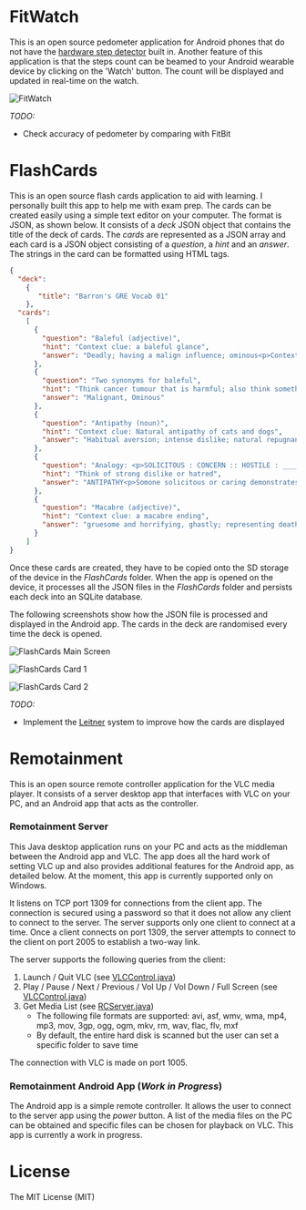 FitWatch
=====
This is an open source pedometer application for Android phones that do not have the [hardware step detector](https://developer.android.com/about/versions/kitkat.html) built in. Another feature of this application is that the steps count can be beamed to your Android wearable device by clicking on the 'Watch' button. The count will be displayed and updated in real-time on the watch.

![FitWatch](fitwatch.png)

*TODO:*

- Check accuracy of pedometer by comparing with FitBit 

FlashCards
=====
This is an open source flash cards application to aid with learning. I personally built this app to help me with exam prep. The cards can be created easily using a simple text editor on your computer. The format is JSON, as shown below. It consists of a *deck* JSON object that contains the title of the deck of cards. The *cards* are represented as a JSON array and each card is a JSON object consisting of a *question*, a *hint* and an *answer*. The strings in the card can be formatted using HTML tags.

```json
{
  "deck": 
    {
       "title": "Barron's GRE Vocab 01"
    },
  "cards":
    [
      {
        "question": "Baleful (adjective)",
        "hint": "Context clue: a baleful glance",
        "answer": "Deadly; having a malign influence; ominous<p>Context sentence: a baleful glance</p>"
      },
      {
        "question": "Two synonyms for baleful",
        "hint": "Think cancer tumour that is harmful; also think something really bad that is about to happen",
        "answer": "Malignant, Ominous"
      },
      {
        "question": "Antipathy (noun)",
        "hint": "Context clue: Natural antipathy of cats and dogs",
        "answer": "Habitual aversion; intense dislike; natural repugnance; hatred<p>Anti means against; path means feeling</p>"
      },
      {
        "question": "Analogy: <p>SOLICITOUS : CONCERN :: HOSTILE : __________</p>",
        "hint": "Think of strong dislike or hatred",
        "answer": "ANTIPATHY<p>Somone solicitous or caring demonstrates concern</p>"
      },
      {
        "question": "Macabre (adjective)",
        "hint": "Context clue: a macabre ending",
        "answer": "gruesome and horrifying, ghastly; representing death<p>Pronounciation: muh-kah-bruh</p>"
      }
    ]
}
```
Once these cards are created, they have to be copied onto the SD storage of the device in the *FlashCards* folder. When the app is opened on the device, it processes all the JSON files in the *FlashCards* folder and persists each deck into an SQLite database. 

The following screenshots show how the JSON file is processed and displayed in the Android app. The cards in the deck are randomised every time the deck is opened.

![FlashCards Main Screen](flashcards_main.png)

![FlashCards Card 1](flashcards_card1.png)

![FlashCards Card 2](flashcards_card2.png)

*TODO:*

- Implement the [Leitner](http://en.wikipedia.org/wiki/Leitner_system) system to improve how the cards are displayed

Remotainment
=====
This is an open source remote controller application for the VLC media player. It consists of a server desktop app that interfaces with VLC on your PC, and an Android app that acts as the controller.

### Remotainment Server
This Java desktop application runs on your PC and acts as the middleman between the Android app and VLC. The app does all the hard work of setting VLC up and also provides additional features for the Android app, as detailed below. At the moment, this app is currently supported only on Windows. 

It listens on TCP port 1309 for connections from the client app. The connection is secured using a password so that it does not allow any client to connect to the server. The server supports only one client to connect at a time. Once a client connects on port 1309, the server attempts to connect to the client on port 2005 to establish a two-way link. 

The server supports the following queries from the client:

1. Launch / Quit VLC (see [VLCControl.java](https://github.com/thampiman/Android-Projects/blob/master/Remotainment/Remotainment_Server/src/com/crimsonsky/remotainment/intf/VLCControl.java))
2. Play / Pause / Next / Previous / Vol Up / Vol Down / Full Screen (see [VLCControl.java](https://github.com/thampiman/Android-Projects/blob/master/Remotainment/Remotainment_Server/src/com/crimsonsky/remotainment/intf/VLCControl.java))
3. Get Media List (see [RCServer.java](https://github.com/thampiman/Android-Projects/blob/master/Remotainment/Remotainment_Server/src/com/crimsonsky/remotainment/intf/RCServer.java))
   - The following file formats are supported: avi, asf, wmv, wma, mp4, mp3, mov, 3gp, ogg, ogm, mkv, rm, wav, flac, flv, mxf
   - By default, the entire hard disk is scanned but the user can set a specific folder to save time

The connection with VLC is made on port 1005.

### Remotainment Android App (*Work in Progress*)
The Android app is a simple remote controller. It allows the user to connect to the server app using the *power* button. A list of the media files on the PC can be obtained and specific files can be chosen for playback on VLC. This app is currently a work in progress.

License
=====
The MIT License (MIT)